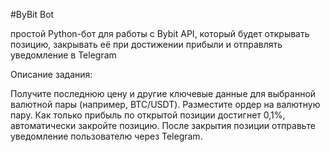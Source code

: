#ByBit Bot

простой Python-бот для работы с Bybit API, который будет открывать позицию, закрывать её при достижении прибыли и отправлять уведомление в Telegram

Описание задания:

Получите последнюю цену и другие ключевые данные для выбранной валютной пары (например, BTC/USDT).
Разместите ордер на валютную пару.
Как только прибыль по открытой позиции достигнет 0,1%, автоматически закройте позицию.
После закрытия позиции отправьте уведомление пользователю через Telegram.
